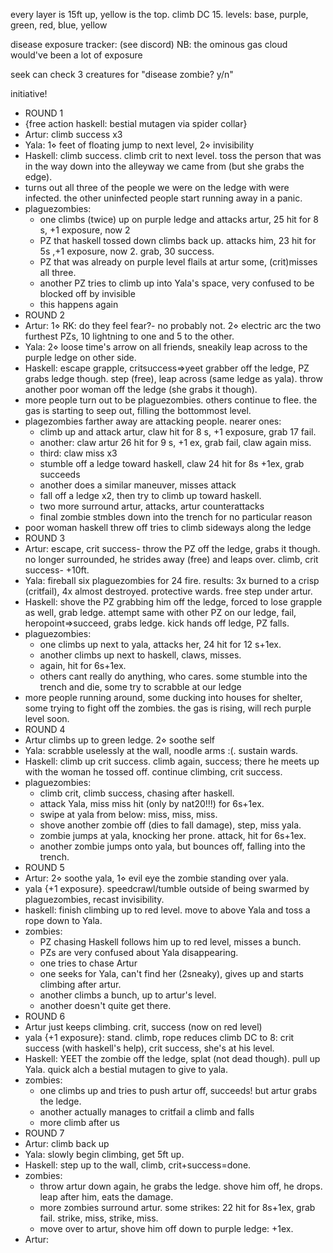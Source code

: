 every layer is 15ft up, yellow is the top. climb DC 15. levels:
base, purple, green, red, blue, yellow

disease exposure tracker: (see discord)
NB: the ominous gas cloud would've been a lot of exposure

seek can check 3 creatures for "disease zombie? y/n"

initiative!
- ROUND 1
- {free action haskell: bestial mutagen via spider collar}
- Artur: climb success x3
- Yala: 1⋄ feet of floating jump to next level, 2⋄ invisibility
- Haskell: climb success. climb crit to next level. toss the person that was in the way down into the alleyway we came from (but she grabs the edge).
- turns out all three of the people we were on the ledge with were infected. the other uninfected people start running away in a panic.
- plaguezombies:
	- one climbs (twice) up on purple ledge and attacks artur, 25 hit for 8 s, +1 exposure, now 2
	- PZ that haskell tossed down climbs back up. attacks him, 23 hit for 5s ,+1 exposure, now 2. grab, 30 success.
	- PZ that was already on purple level flails at artur some, (crit)misses all three.
	- another PZ tries to climb up into Yala's space, very confused to be blocked off by invisible
	- this happens again
- ROUND 2
- Artur: 1⋄ RK: do they feel fear?- no probably not. 2⋄ electric arc the two furthest PZs, 10 lightning to one and 5 to the other.
- Yala: 2⋄ loose time's arrow on all friends, sneakily leap across to the purple ledge on other side.
- Haskell: escape grapple, critsuccess=>yeet grabber off the ledge, PZ grabs ledge though. step (free), leap across (same ledge as yala). throw another poor woman off the ledge (she grabs it though).
- more people turn out to be plaguezombies. others continue to flee. the gas is starting to seep out, filling the bottommost level.
- plagezombies farther away are attacking people. nearer ones:
	- climb up and attack artur, claw hit for 8 s, +1 exposure, grab 17 fail.
	- another: claw artur 26 hit for 9 s, +1 ex, grab fail, claw again miss.
	- third: claw miss x3
	- stumble off a ledge toward haskell, claw 24 hit for 8s +1ex, grab succeeds
	- another does a similar maneuver, misses attack
	- fall off a ledge x2, then try to climb up toward haskell.
	- two more surround artur, attacks, artur counterattacks
	- final zombie stmbles down into the trench for no particular reason
- poor woman haskell threw off tries to climb sideways along the ledge
- ROUND 3
- Artur: escape, crit success- throw the PZ off the ledge, grabs it though. no longer surrounded, he strides away (free) and leaps over. climb, crit success- +10ft.
- Yala: fireball six plaguezombies for 24 fire. results: 3x burned to a crisp (critfail), 4x almost destroyed. protective wards. free step under artur.
- Haskell: shove the PZ grabbing him off the ledge, forced to lose grapple as well, grab ledge. attempt same with other PZ on our ledge, fail, heropoint=>succeed, grabs ledge. kick hands off ledge, PZ falls.
- plaguezombies:
	- one climbs up next to yala, attacks her, 24 hit for 12 s+1ex.
	- another climbs up next to haskell, claws, misses.
	- again, hit for 6s+1ex.
	- others cant really do anything, who cares. some stumble into the trench and die, some try to scrabble at our ledge
- more people running around, some ducking into houses for shelter, some trying to fight off the zombies. the gas is rising, will rech purple level soon.
- ROUND 4
- Artur climbs up to green ledge. 2⋄ soothe self
- Yala: scrabble uselessly at the wall, noodle arms :(. sustain wards.
- Haskell: climb up crit success. climb again, success; there he meets up with the woman he tossed off. continue climbing, crit success.
- plaguezombies:
	- climb crit, climb success, chasing after haskell.
	- attack Yala, miss miss hit (only by nat20!!!) for 6s+1ex.
	- swipe at yala from below: miss, miss, miss.
	- shove another zombie off (dies to fall damage), step, miss yala.
	- zombie jumps at yala, knocking her prone. attack, hit for 6s+1ex.
	- another zombie jumps onto yala, but bounces off, falling into the trench.
- ROUND 5
- Artur: 2⋄ soothe yala, 1⋄ evil eye the zombie standing over yala.
- yala {+1 exposure}. speedcrawl/tumble outside of being swarmed by plaguezombies, recast invisibility.
- haskell: finish climbing up to red level. move to above Yala and toss a rope down to Yala.
- zombies:
	- PZ chasing Haskell follows him up to red level, misses a bunch.
	- PZs are very confused about Yala disappearing.
	- one tries to chase Artur
	- one seeks for Yala, can't find her (2sneaky), gives up and starts climbing after artur.
	- another climbs a bunch, up to artur's level.
	- another doesn't quite get there.
- ROUND 6
- Artur just keeps climbing. crit, success (now on red level)
- yala {+1 exposure}: stand. climb, rope reduces climb DC to 8: crit success (with haskell's help), crit success, she's at his level.
- Haskell: YEET the zombie off the ledge, splat (not dead though). pull up Yala. quick alch a bestial mutagen to give to yala.
- zombies:
	- one climbs up and tries to push artur off, succeeds! but artur grabs the ledge.
	- another actually manages to critfail a climb and falls
	- more climb after us
- ROUND 7
- Artur: climb back up
- Yala: slowly begin climbing, get 5ft up.
- Haskell: step up to the wall, climb, crit+success=done.
- zombies:
	- throw artur down again, he grabs the ledge. shove him off, he drops. leap after him, eats the damage.
	- more zombies surround artur. some strikes: 22 hit for 8s+1ex, grab fail. strike, miss, strike, miss.
	- move over to artur, shove him off down to purple ledge: +1ex.
- Artur: 